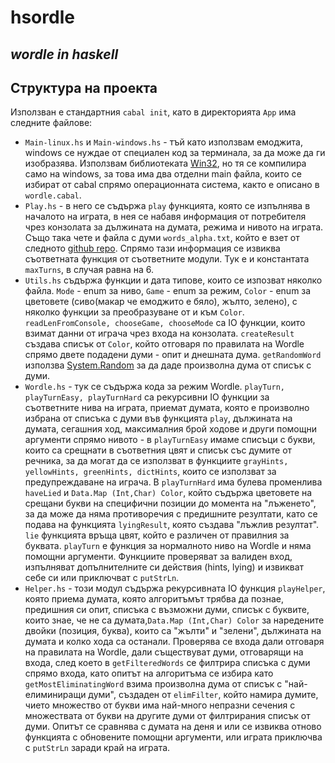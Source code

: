 # hsordle
## _wordle in haskell_

## Структура на проекта
Използван е стандартния ```cabal init```, като в директорията ```App``` има следните файлове:
- ```Main-linux.hs``` и ```Main-windows.hs``` - тъй като използвам емоджита, windows се нуждае от специален код за терминала, за да може да ги изобразява. Използвам библиотеката [Win32](https://hackage.haskell.org/package/Win32), но тя се компилира само на windows, за това има два отделни main файла, които се избират от cabal спрямо операционната система, както е описано в ```wordle.cabal```.
- ```Play.hs``` - в него се съдържа ```play``` функцията, която се изпълнява в началото на играта, в нея се набавя информация от потребителя чрез конзолата за дължината на думата, режима и нивото на играта. Също така чете и файла с думи ```words_alpha.txt```, който е взет от следното [github repo](https://github.com/dwyl/english-words). Спрямо тази информация се извиква съответната функция от съответните модули. Тук е и константата ```maxTurns```, в случая равна на 6.
- ```Utils.hs``` съдържа функции и дата типове, които се изпозват няколко файла. ```Mode``` - enum за ниво, ```Game``` - enum за режим, ```Color``` - enum за цветовете (сиво(макар че емоджито е бяло), жълто, зелено), с няколко функции за преобразуване от и към ```Color```. ```readLenFromConsole, chooseGame, chooseMode``` са IO функции, които взимат данни от играча чрез входа на конзолата. ```createResult``` създава списък от ```Color```, който отговаря по правилата на Wordle спрямо двете подадени думи - опит и днешната дума. ```getRandomWord``` използва [System.Random](https://hackage.haskell.org/package/random) за да даде произволна дума от списък с думи.
- ```Wordle.hs``` - тук се съдържа кода за режим Wordle. ```playTurn, playTurnEasy, playTurnHard``` са рекурсивни IO функции за съответните нива на играта, приемат думата, която е произволно избрана от списъка с думи във функцията ```play```, дължината на думата, сегашния ход, максималния брой ходове и други помощни аргументи спрямо нивото - в ```playTurnEasy``` имаме списъци с букви, които са срещнати в съответния цвят и списък със думите от речника, за да могат да се използват в функциите ```grayHints, yellowHints, greenHints, dictHints```, които се използват за предупреждаване на играча. В ```playTurnHard``` има булева променлива ```haveLied``` и ```Data.Map (Int,Char) Color```, който съдържа цветовете на срещани букви на специфични позиции до момента на "лъженето", за да може да няма противоречия с предишните резултати, като се подава на функцията ```lyingResult```, която създава "лъжлив резултат". ```lie``` функцията връща цвят, който е различен от правилния за буквата. ```playTurn``` е функция за нормалното ниво на Wordle и няма помощни аргументи. Функциите проверяват за валиден вход, изпълняват допълнителните си действия (hints, lying) и извикват себе си или приключват с ```putStrLn```.
- ```Helper.hs``` - този модул съдържа рекурсивната IO функция ```playHelper```, която приема думата, която алгоритъмът трябва да познае, предишния си опит, списъка с възможни думи, списък с буквите, които знае, че не са думата,```Data.Map (Int,Char) Color``` за наредените двойки (позиция, буква), които са "жълти" и "зелени", дължината на думата и колко хода са останали. Проверява се входа дали отговаря на правилата на Wordle, дали съществуват думи, отговарящи на входа, след което в ```getFilteredWords``` се филтрира списъка с думи спрямо входа, като опитът на алгоритъма се избира като ```getMostEliminatingWord``` взима произволна дума от списък с "най-елиминиращи думи", създаден от ```elimFilter```, който намира думите, чието множество от букви има най-много непразни сечения с множествата от букви на другите думи от филтрирания списък от думи. Опитът се сравнява с думата на деня и или се извиква отново функцията с обновените помощни аргументи, или играта приключва с ```putStrLn``` заради край на играта.